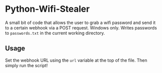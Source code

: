 # Python-Wifi-Stealer
A small bit of code that allows the user to grab a wifi password and send it to a certain webhook via a POST request.
Windows only. Writes passwords to ``passwords.txt`` in the current working directory.

## Usage
Set the webhook URL using the ``url`` variable at the top of the file.
Then simply run the script!

